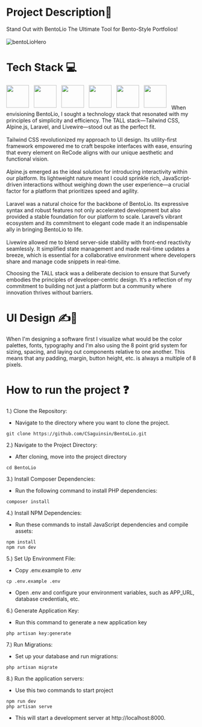 # Project Description📜
Stand Out with BentoLio The Ultimate Tool for Bento-Style Portfolios!
<br />
<br />
![bentoLioHero](https://github.com/user-attachments/assets/716b188e-6a7c-4ba0-aa8f-36d57b24a5b7)

# Tech Stack 💻
<img align="left" width="60px" height="60px" style="padding-right:10px;" src="https://cdn.jsdelivr.net/gh/devicons/devicon@latest/icons/tailwindcss/tailwindcss-original.svg" />
<img align="left" width="60px" height="60px" style="padding-right:10px;" src="https://cdn.jsdelivr.net/gh/devicons/devicon@latest/icons/alpinejs/alpinejs-original.svg" />
<img align="left" width="60px" height="60px" style="padding-right:10px;"  src="https://cdn.jsdelivr.net/gh/devicons/devicon@latest/icons/laravel/laravel-original.svg" />
<img align="left" width="60px" height="60px" style="padding-right:10px;"  src="https://cdn.jsdelivr.net/gh/devicons/devicon@latest/icons/livewire/livewire-original.svg" />
<img align="left" width="60px" height="60px" style="padding-right:10px;"  src="https://cdn.jsdelivr.net/gh/devicons/devicon@latest/icons/mysql/mysql-original-wordmark.svg" />
<img align="left" width="60px" height="60px" style="padding-right:10px;"  src="https://cdn.jsdelivr.net/gh/devicons/devicon@latest/icons/git/git-original.svg" />
<br />
<br />
<br />
When envisioning BentoLio, I sought a technology stack that resonated with my principles of simplicity and efficiency. The TALL stack—Tailwind CSS, Alpine.js, Laravel, and Livewire—stood out as the perfect fit.
<br></br>
Tailwind CSS revolutionized my approach to UI design. Its utility-first framework empowered me to craft bespoke interfaces with ease, ensuring that every element on ReCode aligns with our unique aesthetic and functional vision.
<br></br>
Alpine.js emerged as the ideal solution for introducing interactivity within our platform. Its lightweight nature meant I could sprinkle rich, JavaScript-driven interactions without weighing down the user experience—a crucial factor for a platform that prioritizes speed and agility.
<br></br>
Laravel was a natural choice for the backbone of BentoLio. Its expressive syntax and robust features not only accelerated development but also provided a stable foundation for our platform to scale. Laravel’s vibrant ecosystem and its commitment to elegant code made it an indispensable ally in bringing BentoLio to life.
<br></br>
Livewire allowed me to blend server-side stability with front-end reactivity seamlessly. It simplified state management and made real-time updates a breeze, which is essential for a collaborative environment where developers share and manage code snippets in real-time.

Choosing the TALL stack was a deliberate decision to ensure that Survefy embodies the principles of developer-centric design. It’s a reflection of my commitment to building not just a platform but a community where innovation thrives without barriers.

# UI Design ✍🎨
When I'm designing a software first I visualize what would be the color palettes, fonts, typography and I'm also using the 8 point grid system for sizing, spacing, and laying out components relative to one another. This means that any padding, margin, button height, etc. is always a multiple of 8 pixels.

# How to run the project ❓
1.) Clone the Repository:
   - Navigate to the directory where you want to clone the project.
 ```
git clone https://github.com/CSaguinsin/BentoLio.git
```

2.) Navigate to the Project Directory:
   - After cloning, move into the project directory
 ```
cd BentoLio
```

3.) Install Composer Dependencies:
   - Run the following command to install PHP dependencies:
 ```
composer install
```

4.) Install NPM Dependencies:
   - Run these commands to install JavaScript dependencies and compile assets:
 ```
npm install
npm run dev
```

5.) Set Up Environment File:
   - Copy .env.example to .env
 ```
cp .env.example .env
```
   - Open .env and configure your environment variables, such as APP_URL, database credentials, etc.

6.) Generate Application Key:
   - Run this command to generate a new application key
 ```
php artisan key:generate
```

7.) Run Migrations:
   - Set up your database and run migrations:
 ```
php artisan migrate
```

8.) Run the application servers:
   - Use this two commands to start project
 ```
npm run dev
php artisan serve
```
  - This will start a development server at http://localhost:8000.
